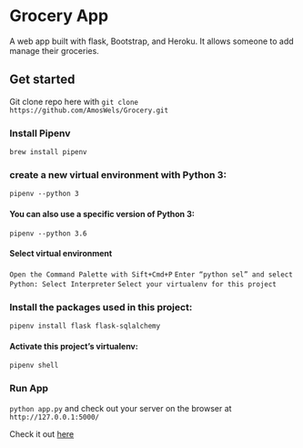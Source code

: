# Grocery App
A web app built with flask, Bootstrap, and Heroku. It allows someone to add manage their groceries. 

## Get started
Git clone repo here with `git clone https://github.com/AmosWels/Grocery.git`

### Install Pipenv 
`brew install pipenv`

### create a new virtual environment with Python 3:
`pipenv --python 3`

#### You can also use a specific version of Python 3:
`pipenv --python 3.6`

#### Select virtual environment
`Open the Command Palette with Sift+Cmd+P`
`Enter “python sel” and select Python: Select Interpreter`
`Select your virtualenv for this project`

### Install the packages used in this project:
`pipenv install flask flask-sqlalchemy`

#### Activate this project’s virtualenv:
`pipenv shell`

### Run App
`python app.py` and check out your server on the browser at `http://127.0.0.1:5000/`

Check it out [here](https://grocery2020.herokuapp.com/)


